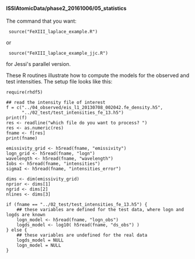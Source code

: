 #### ISSIAtomicData/phase2_20161006/05_statistics

The command that you want:

```
 source("FeXIII_laplace_example.R")
```

or

```
 source("FeXIII_laplace_example_jjc.R")
```

for Jessi's parallel version.


These R routines illustrate how to compute the models for the observed and test intensities.  The
setup file looks like this:

```
require(rhdf5)

## read the intensity file of interest
f = c("../04_observed/eis_l1_20130708_002042.fe_density.h5",
      "../02_test/test_intensities_fe_13.h5")
print(f)
res <- readline("which file do you want to process? ")
res <- as.numeric(res)
fname <- f[res]
print(fname)

emissivity_grid <- h5read(fname, "emissivity")
logn_grid <- h5read(fname, "logn")
wavelength <- h5read(fname, "wavelength")
Iobs <- h5read(fname, "intensities")
sigmaI <- h5read(fname, "intensities_error")

dims <- dim(emissivity_grid)
nprior <- dims[1]
ngrid <- dims[2]
nlines <- dims[3]

if (fname == "../02_test/test_intensities_fe_13.h5") {
    ## these variables are defined for the test data, where logn and logds are known
    logn_model <- h5read(fname, "logn_obs")
    logds_model <- log10( h5read(fname, "ds_obs") )
} else {
    ## these variables are undefined for the real data
    logds_model = NULL
    logn_model = NULL
}
```